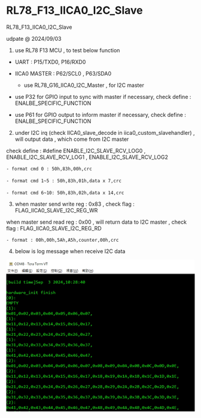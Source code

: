 # RL78_F13_IICA0_I2C_Slave
 RL78_F13_IICA0_I2C_Slave

udpate @ 2024/09/03

1. use RL78 F13 MCU , to test below function 

- UART : P15/TXD0, P16/RXD0

- IICA0 MASTER : P62/SCL0 ,  P63/SDA0

	- use RL78_G16_IICA0_I2C_Master , for I2C master

- use P32 for GPIO input to sync with master if necessary, check define : ENALBE_SPECIFIC_FUNCTION

- use P61 for GPIO output to inform master if necessary, check define : ENALBE_SPECIFIC_FUNCTION

2. under I2C irq (check IICA0_slave_decode in iica0_custom_slavehandler) , will output data , which come from I2C master

check define : #define ENABLE_I2C_SLAVE_RCV_LOG0 , ENABLE_I2C_SLAVE_RCV_LOG1 , ENABLE_I2C_SLAVE_RCV_LOG2

	- format cmd 0 : 50h,83h,00h,crc
	
	- format cmd 1~5 : 50h,83h,01h,data x 7,crc
	
	- format cmd 6~10: 50h,83h,02h,data x 14,crc


3. when master send write reg : 0x83 , check flag : FLAG_IICA0_SLAVE_I2C_REG_WR

when master send read reg : 0x00 , will return data to I2C master , check flag : FLAG_IICA0_SLAVE_I2C_REG_RD

	- format : 00h,00h,5Ah,A5h,counter,00h,crc

4. below is log message when receive I2C data

![image](https://github.com/released/RL78_F13_IICA0_I2C_Slave/blob/main/log.jpg)

